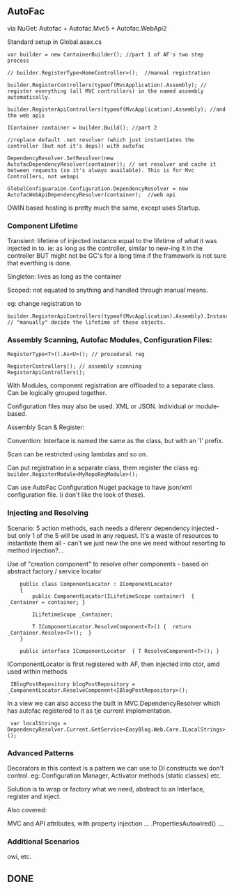 ## AutoFac

via NuGet: Autofac + Autofac.Mvc5 + Autofac.WebApi2

Standard setup in Global.asax.cs

```
var builder = new ContainerBuilder(); //part 1 of AF's two step process

// builder.RegisterType<HomeController>();  //manual registration

builder.RegisterControllers(typeof(MvcApplication).Assembly); // register everything (all MVC controllers) in the named assembly automatically.

builder.RegisterApiControllers(typeof(MvcApplication).Assembly); //and the web apis

IContainer container = builder.Build(); //part 2

//replace default .net resolver (which just instantiates the controller (but not it's deps)) with autofac

DependencyResolver.SetResolver(new AutofacDependencyResolver(container)); // set resolver and cache it between requests (so it's always available). This is for Mvc Controllers, not webapi

GlobalConfiguaraion.Configuration.DependencyResolver = new AutofacWebApiDependencyResolver(container);  //web api
```

OWIN based hosting is pretty much the same, except uses Startup.

### Component Lifetime

Transient: lifetime of injected instance equal to the lifetime of what it was injected in to. ie: as long as the controller, similar to new-ing it in the controller BUT might not be GC's for a long time if the framework is not sure that everthing is done.

Singleton: lives as long as the container

Scoped: not equated to anything and handled through manual means.

eg: change registration to

```
builder.RegisterApiControllers(typeof(MvcApplication).Assembly).InstancePerRequest(); 
// "manually" decide the lifetime of these objects.
```

### Assembly Scanning, Autofac Modules, Configuration Files:

`RegisterType<T>().As<U>(); // procedural reg`

```
RegisterControllers(); // assembly scanning
RegisterApiControllers();
```

With Modules, component registration are offloaded to a separate class. Can be logically grouped together.

Configuration files may also be used. XML or JSON. Individual or module-based.


Assembly Scan & Register:

Convention: Interface is named the same as the class, but with an 'I' prefix.

Scan can be restricted using lambdas and so on.

Can put registration in a separate class, them register the class eg: `builder.RegisterModule<MyRepoRegModule>();`

Can use AutoFac Configuration Nuget package to have json/xml configuration file. (i don't like the look of these).



### Injecting and Resolving

Scenario: 5 action methods, each needs a diferenr dependency injected - but only 1 of the 5 will be used in any request. 
It's a waste of resources to instantiate them all - can't we just new the one we need without resorting to method injection?...

Use of "creation component" to resolve other components - based on abstract factory / service locator

```
    public class ComponentLocator : IComponentLocator
    {
        public ComponentLocator(ILifetimeScope container)  {  _Container = container; }

        ILifetimeScope _Container;

        T IComponentLocator.ResolveComponent<T>() {  return _Container.Resolve<T>();  }
    }

    public interface IComponentLocator  { T ResolveComponent<T>(); }

```

IComponentLocator is first registered with AF, then injected into ctor, amd used within methods

```
 IBlogPostRepository blogPostRepository = _ComponentLocator.ResolveComponent<IBlogPostRepository>();
```

In a view we can also access the built in MVC.DependencyResolver which has autofac registered to it as tje current implementation.
```
 var localStrings = DependencyResolver.Current.GetService<EasyBlog.Web.Core.ILocalStrings>();
```

### Advanced Patterns

Decorators in this context is a pattern we can use to DI constructs we don't control. eg: Configuration Manager, Activator methods (static classes) etc.

Solution is to wrap or factory what we need, abstract to an Interface, register and inject.

Also covered:

MVC and API attributes, with property injection ... .PropertiesAutowired() .... 


### Additional Scenarios

owi, etc.

DONE
-------------------------------------






